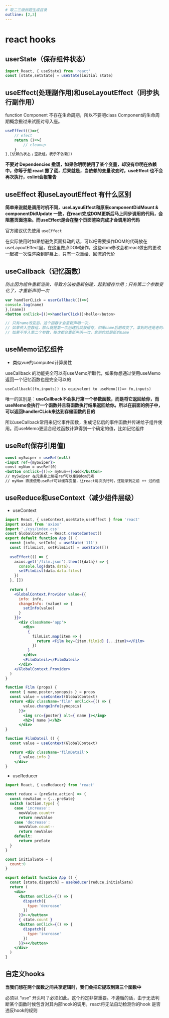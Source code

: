 ```yaml
---
# 取二三级标题生成目录
outline: [2,3]
---
```

# react hooks

## userState（保存组件状态）

```jsx
import React, { useState} from 'react'
const [state,setState] = useState(initial state)
```

## useEffect(处理副作用)和useLayoutEffect（同步执行副作用）

function Component 不存在生命周期，所以不要吧class Component的生命周期概念搬过来试图对号入座。

```jsx
useEffect(()=>{
	// efect
	return ()=>{
		// cleanup
	}
},[依赖的状态；空数组，表示不依赖])
```

**不要对 Dependencies 撒谎，如果你明明使用了某个变量，却没有申明在依赖中，你等于想 react 撒了谎，后果就是，当依赖的变量改变时，useEffect 也不会再次执行，eslint会报警告**

## useEffect 和useLayoutEffect 有什么区别

**简单来说就是调用时机不同，useLayouEffect和原来componentDidMount & componentDidUpdate 一致，在react完成DOM更新后马上同步调用的代码，会阻塞页面渲染。而useEffect是会在整个页面渲染完成才会调用的代码**

官方建议优先使用 ```useEffect```

在实际使用时如果想避免页面抖动的话，可以吧需要操作DOM的代码放在useLayoutEffect里，在这里做点DOM操作，这些dom修改会和react做出的更改一起被一次性渲染到屏幕上，只有一次重绘、回流的代价

## useCallback（记忆函数）

*防止因为组件重新渲染，导致方法被重新创建，起到缓存作用；只有第二个参数变化了，才重新声明一次*

```jsx
var handlerCLick = userCallback(()=>{
console.log(name)
},[name])
<button onClick={()=>handlerClick()>hello</buton>

// 只有name改变后，这个函数才会重新声明一次，
// 如果传入空数组，那么就是第一次创建后就被缓存，如果name后期改变了，拿到的还是老的name
// 如果不传入第二个参数，每次都会重新声明一次，拿到的就是新的name
```

## useMemo记忆组件

- 类似vue的computed计算属性

useCallback 的功能完全可以有useMemo所取代，如果你想通过使用useMemo返回一个记忆函数也是完全可以的

```rus
useCallback((fn,inputs)) is equivelent to useMemo(()=> fn,inputs)
```

唯一的区别是：**useCallback不会执行第一个参数函数，而是将它返回给你，而useMemo会执行一个函数并且将函数执行结果返回给你。所以在前面的例子中，可以返回handlerCLick来达到存储函数的目的**

所以useCallback常用来记忆事件函数，生成记忆后的事件函数并传递给子组件使用。而useMemo更适合经过函数计算得到一个确定的值，比如记忆组件

## useRef(保存引用值)

```jsx
const mySwiper = useRef(null)
<input ref={mySwiper}>
const myNum = useRef(0)
<button onClick={()=> myNum++}>add</button>
// mySwiper 在元素身上绑定ref可以拿到dom元素
// myNum 直接使用useRef可以缓存变量，让react每次执行时，还能拿到之前 ++ 过的值
```

## useReduce和useContext（减少组件层级）

- useContext

```jsx
import React, { useContext,useState,useEffect } from 'react'
import axios from 'axios'
import './css/index.css'
const GlobalContext = React.createContext()
export default function App () { 
  const [info, setInfo] = useState('111')
  const [filmList, setFilmList] = useState([])
  
  useEffect(() => { 
    axios.get('/film.json').then(({data}) => { 
      console.log(data.data);
      setFilmList(data.data.films)
    })
  }, [])
  
  return (
    <GlobalContext.Provider value={{
      info: info,
      changeInfo: (value) => { 
        setInfo(value)
      }
    }}>
      <div className='app'>
        <div>
          {
            filmList.map(item => {
              return <Film key={item.filmId} {...item}></Film>
            })
          }
        </div>
        <FilmDateil></FilmDateil>
      </div>
    </GlobalContext.Provider>
  )
}

function Film (props) { 
  const { name,poster,synopsis } = props
  const value = useContext(GlobalContext)
  return <div className='film' onClick={() => {
        value.changeInfo(synopsis)
      }}>
        <img src={poster} alt={ name }></img>
        <h2>{ name }</h2>
      </div>
}

function FilmDateil () {
  const value = useContext(GlobalContext)

  return <div className='filmDetail'>
      { value.info }
    </div>
}
```

- useReducer

```jsx
import React, { useReducer} from 'react'

const reduce = (preSate,action) => { 
  const newValue = {...preSate}
  switch (action.type) { 
    case 'increase':
      newValue.count++
      return newValue
    case 'decrease':
      newValue.count--
      return newValue
    default:
      return preSate
  }
}

const initialSate = {
  count:0
}

export default function App () {
  const [state,dispatch] = useReducer(reduce,initialSate)
  return (
    <div>
      <button onClick={() => { 
        dispatch({
          type:'decrease'
        })
      }}>-</button>
      { state.count }
      <button onClick={() => { 
        dispatch({
          type:'increase'
        })
      }}>+</button>
    </div>
  )
}

```

## 自定义hooks

**当我们想在两个函数之间共享逻辑时，我们会把它提取到第三个函数中**

必须以 “use” 开头吗？必须如此。这个约定非常重要。不遵循的话，由于无法判断某个函数时候包含对其内部hook的调用，react将无法自动检测你的hook 是否违反hook的规则